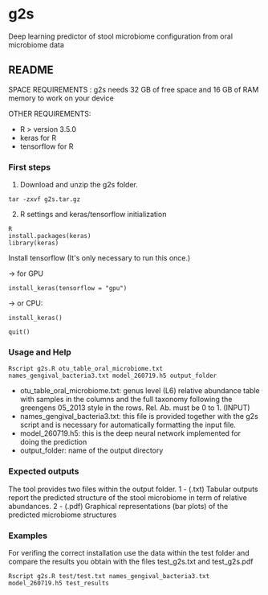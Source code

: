 # g2s
Deep learning predictor of stool microbiome configuration from oral microbiome data 


## README

SPACE REQUIREMENTS : g2s needs 32 GB of free space and 16 GB of RAM memory to work on your device


OTHER  REQUIREMENTS: 

- R > version 3.5.0
- keras for R
- tensorflow for R



### First steps
1) Download and unzip the g2s folder. 
```
tar -zxvf g2s.tar.gz
```
2) R settings and keras/tensorflow initialization
```
R
install.packages(keras)
library(keras)
```
Install tensorflow (It's only necessary to run this once.) 

-> for GPU
```
install_keras(tensorflow = "gpu")
```

-> or CPU:
```
install_keras() 
```
```
quit()
```



### Usage and Help 
```
Rscript g2s.R otu_table_oral_microbiome.txt names_gengival_bacteria3.txt model_260719.h5 output_folder
```
- otu_table_oral_microbiome.txt: genus level (L6) relative abundance table with samples in the columns and the full taxonomy following the greengens 05_2013 style in the rows. Rel. Ab. must be 0 to 1. (INPUT)
- names_gengival_bacteria3.txt: this file is provided together with the g2s script and is necessary for automatically formatting the input file.
- model_260719.h5: this is the deep neural network implemented for doing the prediction
- output_folder: name of the output directory



### Expected outputs
The tool provides two files within the output folder. 
1 - (.txt) Tabular outputs report the predicted structure of the stool microbiome in term of relative abundances. 
2 - (.pdf) Graphical representations (bar plots) of the predicted microbiome structures



### Examples
For verifing the correct installation use the data within the test folder and compare the results you obtain with the files test_g2s.txt and test_g2s.pdf
```
Rscript g2s.R test/test.txt names_gengival_bacteria3.txt model_260719.h5 test_results
```
